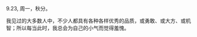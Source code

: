 <link href="../../css/style.css" rel="stylesheet" type="text/css" />

<span class="fzzy">9.23, 周一，秋分。

<div class="p">

我见过的大多数人中，不少人都具有各种各样优秀的品质，或勇敢、或大方、或机智；所以每当此时，我总会为自己的小气而觉得羞愧。

